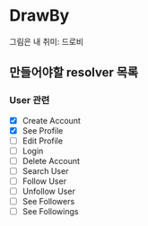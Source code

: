 # DrawBy

그림은 내 취미: 드로비

## 만들어야할 resolver 목록

### User 관련

- [x] Create Account
- [x] See Profile
- [ ] Edit Profile
- [ ] Login
- [ ] Delete Account
- [ ] Search User
- [ ] Follow User
- [ ] Unfollow User
- [ ] See Followers
- [ ] See Followings
